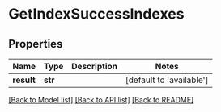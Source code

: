 # GetIndexSuccessIndexes

## Properties
Name | Type | Description | Notes
------------ | ------------- | ------------- | -------------
**result** | **str** |  | [default to 'available']

[[Back to Model list]](../README.md#documentation-for-models) [[Back to API list]](../README.md#documentation-for-api-endpoints) [[Back to README]](../README.md)


